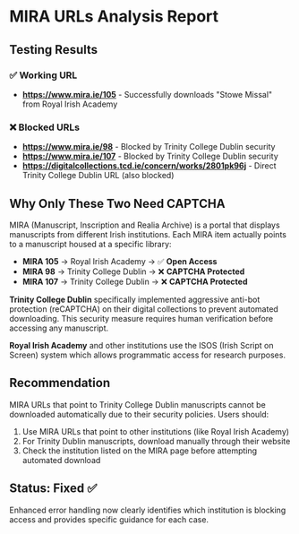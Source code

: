# MIRA URLs Analysis Report

## Testing Results

### ✅ Working URL
- **https://www.mira.ie/105** - Successfully downloads "Stowe Missal" from Royal Irish Academy

### ❌ Blocked URLs  
- **https://www.mira.ie/98** - Blocked by Trinity College Dublin security
- **https://www.mira.ie/107** - Blocked by Trinity College Dublin security
- **https://digitalcollections.tcd.ie/concern/works/2801pk96j** - Direct Trinity College Dublin URL (also blocked)

## Why Only These Two Need CAPTCHA

MIRA (Manuscript, Inscription and Realia Archive) is a portal that displays manuscripts from different Irish institutions. Each MIRA item actually points to a manuscript housed at a specific library:

- **MIRA 105** → Royal Irish Academy → ✅ **Open Access**
- **MIRA 98** → Trinity College Dublin → ❌ **CAPTCHA Protected** 
- **MIRA 107** → Trinity College Dublin → ❌ **CAPTCHA Protected**

**Trinity College Dublin** specifically implemented aggressive anti-bot protection (reCAPTCHA) on their digital collections to prevent automated downloading. This security measure requires human verification before accessing any manuscript.

**Royal Irish Academy** and other institutions use the ISOS (Irish Script on Screen) system which allows programmatic access for research purposes.

## Recommendation

MIRA URLs that point to Trinity College Dublin manuscripts cannot be downloaded automatically due to their security policies. Users should:

1. Use MIRA URLs that point to other institutions (like Royal Irish Academy)
2. For Trinity Dublin manuscripts, download manually through their website
3. Check the institution listed on the MIRA page before attempting automated download

## Status: Fixed ✅

Enhanced error handling now clearly identifies which institution is blocking access and provides specific guidance for each case.